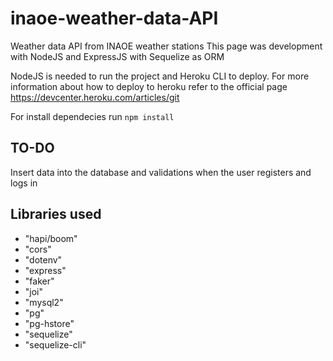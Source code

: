 # inaoe-weather-data-API
Weather data API from INAOE weather stations
This page was development with NodeJS and ExpressJS with Sequelize as ORM

NodeJS is needed to run the project and Heroku CLI to deploy. For more information about how to deploy to heroku refer to the official page https://devcenter.heroku.com/articles/git

For install dependecies run `npm install`

TO-DO
-------------

Insert data into the database and validations when the user registers and logs in

Libraries used
-------------

+ "hapi/boom"
+ "cors"
+ "dotenv"
+ "express"
+ "faker"
+ "joi"
+ "mysql2"
+ "pg"
+ "pg-hstore"
+ "sequelize"
+ "sequelize-cli"
